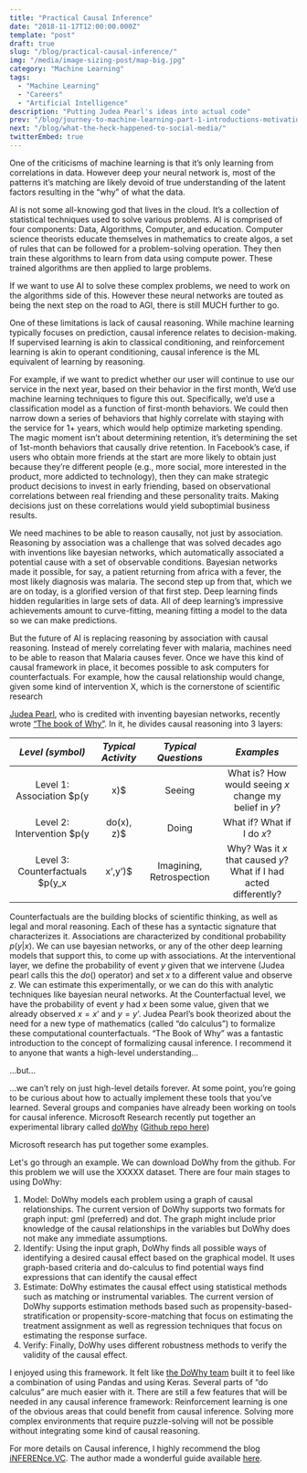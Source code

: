 ```yaml
---
title: "Practical Causal Inference"
date: "2018-11-17T12:00:00.000Z"
template: "post"
draft: true
slug: "/blog/practical-causal-inference/"
img: "/media/image-sizing-post/map-big.jpg"
category: "Machine Learning"
tags:
  - "Machine Learning"
  - "Careers"
  - "Artificial Intelligence"
description: "Putting Judea Pearl's ideas into actual code"
prev: "/blog/journey-to-machine-learning-part-1-introductions-motivations-and-roadmap/"
next: "/blog/what-the-heck-happened-to-social-media/"
twitterEmbed: true
---
```

One of the criticisms of machine learning is that it’s only learning from correlations in data. However deep your neural network is, most of the patterns it’s matching are likely devoid of true understanding of the latent factors resulting in the “why” of what the data.

AI is not some all-knowing god that lives in the cloud. It’s a collection of statistical techniques used to solve various problems. AI is comprised of four components: Data, Algorithms, Computer, and education. Computer science theorists educate themselves in mathematics to create algos, a set of rules that can be followed for a problem-solving operation. They then train these algorithms to learn from data using compute power. These trained algorithms are then applied to large problems.

If we want to use AI to solve these complex problems, we need to work on the algorithms side of this. However these neural networks are touted as being the next step on the road to AGI, there is still MUCH further to go.

One of these limitations is lack of causal reasoning. While machine learning typically focuses on prediction, causal inference relates to decision-making. If supervised learning is akin to classical conditioning, and reinforcement learning is akin to operant conditioning, causal inference is the ML equivalent of learning by reasoning.

For example, if we want to predict whether our user will continue to use our service in the next year, based on their behavior in the first month, We’d use machine learning techniques to figure this out. Specifically, we’d use a classification model as a function of first-month behaviors. We could then narrow down a series of behaviors that highly correlate with staying with the service for 1+ years, which would help optimize marketing spending. The magic moment isn’t about determining retention, it’s determining the set of 1st-month behaviors that causally drive retention. In Facebook’s case, if users who obtain more friends at the start are more likely to obtain just because they’re different people (e.g., more social, more interested in the product, more addicted to technology), then they can make strategic product decisions to invest in early friending, based on observational correlations between real friending and these personality traits. Making decisions just on these correlations would yield suboptimial business results. 

We need machines to be able to reason causally, not just by association. Reasoning by association was a challenge that was solved decades ago with inventions like bayesian networks, which automatically associated a potential cause with a set of observable conditions. Bayesian networks made it possible, for say, a patient returning from africa with a fever, the most likely diagnosis was malaria. The second step up from that, which we are on today, is a glorified version of that first step. Deep learning finds hidden regularities in large sets of data. All of deep learning’s impressive achievements amount to curve-fitting, meaning fitting a model to the data so we can make predictions.

But the future of AI is replacing reasoning by association with causal reasoning. Instead of merely correlating fever with malaria, machines need to be able to reason that Malaria causes fever. Once we have this kind of causal framework in place, it becomes possible to ask computers for counterfactuals. For example, how the causal relationship would change, given some kind of intervention X, which is the cornerstone of scientific research

[Judea Pearl](http://bayes.cs.ucla.edu/jp_home.html), who is credited with inventing bayesian networks, recently wrote [“The book of Why”](https://www.amazon.com/Book-Why-Science-Cause-Effect/dp/046509760X). In it, he divides causal reasoning into 3 layers:

|             *Level (symbol)*             	|    *Typical Activity*    	|                         *Typical Questions*                         	|                                                                       *Examples*                                                                       	|
|:----------------------------------------:	|:------------------------:	|:-------------------------------------------------------------------:	|:------------------------------------------------------------------------------------------------------------------------------------------------------:	|
| Level 1: Association  $p(y|x)$           	| Seeing                   	| What is?  How would seeing $x$ change my belief in $y$?             	| What does a symptom tell me about a disease?  What does a survey tell us about the election results?                                                   	|
| Level 2: Intervention  $p(y|do(x), z)$   	| Doing                    	| What if?  What if I do $x$?                                         	| What if I take aspirin, will my headache be cured?  What if we ban cigarettes?                                                                         	|
| Level 3: Counterfactuals  $p(y_x|x’,y’)$ 	| Imagining, Retrospection 	| Why?  Was it $x$ that caused $y$?  What if I had acted differently? 	| Was it the aspirin that stopped my headache?  Would Kennedy be alive if Oswald didn’t shoot him?  What if I had not been smoking for the past 2 years? 	|

Counterfactuals are the building blocks of scientific thinking, as well as legal and moral reasoning. Each of these has a syntactic signature that characterizes it. Associations are characterized by conditional probability $p(y|x)$. We can use bayesian networks, or any of the other deep learning models that support this, to come up with associations. At the interventional layer, we define the probability of event $y$ given that we intervene (Judea pearl calls this the $do()$ operator) and set $x$ to a different value and observe $z$. We can estimate this experimentally, or we can do this with analytic techniques like bayesian neural networks. At the Counterfactual level, we have the probability of event $y$ had $x$ been some value, given that we already observed $x=x’$ and $y=y’$. Judea Pearl’s book theorized about the need for a new type of mathematics (called “do calculus”) to formalize these computational counterfactuals. “The Book of Why” was a fantastic introduction to the concept of formalizing causal inference. I recommend it to anyone that wants a high-level understanding…

...but…

...we can’t rely on just high-level details forever. At some point, you’re going to be curious about how to actually implement these tools that you’ve learned. Several groups and companies have already been working on tools for causal inference. Microsoft Research recently put together an experimental library called [doWhy](https://www.microsoft.com/en-us/research/blog/dowhy-a-library-for-causal-inference/) ([Github repo here](https://github.com/Microsoft/dowhy))

Microsoft research has put together some examples.

Let's go through an example. We can download DoWhy from the github. For this problem we will use the XXXXX dataset. There are four main stages to using DoWhy:

1. Model: DoWhy models each problem using a graph of causal relationships. The current version of DoWhy supports two formats for graph input: gml (preferred) and dot. The graph might include prior knowledge of the causal relationships in the variables but DoWhy does not make any immediate assumptions.
2. Identify: Using the input graph, DoWhy finds all possible ways of identifying a desired causal effect based on the graphical model. It uses graph-based criteria and do-calculus to find potential ways find expressions that can identify the causal effect
3. Estimate: DoWhy estimates the causal effect using statistical methods such as matching or instrumental variables. The current version of DoWhy supports estimation methods based such as propensity-based-stratification or propensity-score-matching that focus on estimating the treatment assignment as well as regression techniques that focus on estimating the response surface.
4. Verify: Finally, DoWhy uses different robustness methods to verify the validity of the causal effect.


I enjoyed using this framework. It felt like [the DoWhy team](https://www.microsoft.com/en-us/research/group/causal-inference/) built it to feel like a combination of using Pandas and using Keras. Several parts of “do calculus” are much easier with it. There are still a few features that will be needed in any causal inference framework:
Reinforcement learning is one of the obvious areas that could benefit from causal inference. Solving more complex environments that require puzzle-solving will not be possible without integrating some kind of causal reasoning. 

For more details on Causal inference, I highly recommend the blog [iNFERENce.VC](https://www.inference.vc/). The author made a wonderful guide available [here](https://www.inference.vc/untitled/).
